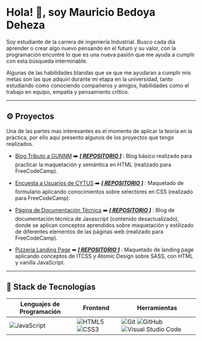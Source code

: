 # Hola! 👋, soy Mauricio Bedoya Deheza

Soy estudiante de la carrera de ingeniería Industrial. Busco cada dia aprender o crear algo nuevo pensando en el futuro y su valor, con la programación encontré lo que es una nueva pasión que me ayuda a cumplir con esta búsqueda interminable.

Algunas de las habilidades blandas que se que me ayudaran a cumplir mis metas son las que adquirí durante mi etapa en la universidad, tanto estudiando como conociendo compañeros y amigos, habilidades como el trabajo en equipo, empatía y pensamiento crítico.

---

## ⚙️ Proyectos

Una de las partes mas interesantes es el momento de aplicar la teoría en la práctica, por ello aquí presento algunos de los proyectos que tengo realizados.

- [Blog Tributo a GUNNM](https://maubedoya.github.io/pagina-tributo-GUNNM/GUNNM.html) ➡️ [**_[ REPOSITORIO ]_**](https://github.com/MauBedoya/pagina-tributo-GUNNM)
  : Blog básico realizado para practicar la maquetación y semántica en HTML (realizado para FreeCodeCamp).

- [Encuesta a Usuarios de CYTUS](https://maubedoya.github.io/survey-form-cytus/surveyForm.html) ➡️ [**_[ REPOSITORIO ]_**](https://github.com/MauBedoya/survey-form-cytus)
  : Maquetado de formulario aplicando conocimientos sobre selectores en CSS (realizado para FreeCodeCamp).

- [Página de Documentación Técnica](https://maubedoya.github.io/documentacion-tecnica/javascript.html) ➡️ [**_[ REPOSITORIO ]_**](https://github.com/MauBedoya/documentacion-tecnica)
  : Blog de documentación técnica de Javascript (contenido desactualizado), donde se aplican conceptos aprendidos sobre maquetación y estilizado de diferentes elementos de las páginas web (realizado para FreeCodeCamp).

- [Pizzeria Landing Page](https://thepizzeria.vercel.app/) ➡ [**_[ REPOSITORIO ]_**](https://github.com/MauBedoya/pizzeria-lp) : Maquetado de landing page aplicando conceptos de ITCSS y Atomic Design sobre SASS, con HTML y vanilla JavaScript.
---

## 🔧 Stack de Tecnologías

| Lenguajes de Programación | Frontend | Herramientas       |
| ------------------------- | -------- | ------------------ |
| ![JavaScript](https://img.shields.io/badge/javascript-%23323330.svg?style=for-the-badge&logo=javascript&logoColor=%23F7DF1E) | ![HTML5](https://img.shields.io/badge/html5-%23E34F26.svg?style=for-the-badge&logo=html5&logoColor=white)  ![CSS3](https://img.shields.io/badge/css3-%231572B6.svg?style=for-the-badge&logo=css3&logoColor=white) | ![Git](https://img.shields.io/badge/git-%23F05033.svg?style=for-the-badge&logo=git&logoColor=white)  ![GitHub](https://img.shields.io/badge/github-%23121011.svg?style=for-the-badge&logo=github&logoColor=white)  ![Visual Studio Code](https://img.shields.io/badge/Visual%20Studio%20Code-0078d7.svg?style=for-the-badge&logo=visual-studio-code&logoColor=white) |

